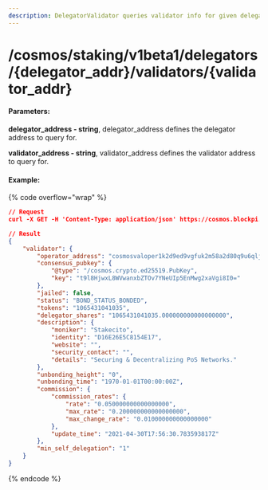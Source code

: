 ```yaml
---
description: DelegatorValidator queries validator info for given delegator validator pair.
---
```


# /cosmos/staking/v1beta1/delegators/{delegator\_addr}/validators/{validator\_addr}

#### **Parameters:**

**delegator\_address - string**, delegator\_address defines the delegator address to query for.

**validator\_address - string**, validator\_address defines the validator address to query for.

#### Example:

{% code overflow="wrap" %}
```json
// Request
curl -X GET -H 'Content-Type: application/json' https://cosmos.blockpi.network/lcd/v1/<your-api-key>/cosmos/staking/v1beta1/delegators/cosmos1j52fnrad494smwjp3l7tg4ng96s2kmzd9kgue9/validators/cosmosvaloper1k2d9ed9vgfuk2m58a2d80q9u6qljkh4vfaqjfq

// Result
{
    "validator": {
        "operator_address": "cosmosvaloper1k2d9ed9vgfuk2m58a2d80q9u6qljkh4vfaqjfq",
        "consensus_pubkey": {
            "@type": "/cosmos.crypto.ed25519.PubKey",
            "key": "t9l8HjwxL8WVwanxbZTOv7YNeUIp5EnMwg2xaVgi8I0="
        },
        "jailed": false,
        "status": "BOND_STATUS_BONDED",
        "tokens": "1065431041035",
        "delegator_shares": "1065431041035.000000000000000000",
        "description": {
            "moniker": "Stakecito",
            "identity": "D16E26E5C8154E17",
            "website": "",
            "security_contact": "",
            "details": "Securing & Decentralizing PoS Networks."
        },
        "unbonding_height": "0",
        "unbonding_time": "1970-01-01T00:00:00Z",
        "commission": {
            "commission_rates": {
                "rate": "0.050000000000000000",
                "max_rate": "0.200000000000000000",
                "max_change_rate": "0.010000000000000000"
            },
            "update_time": "2021-04-30T17:56:30.783593817Z"
        },
        "min_self_delegation": "1"
    }
}
```
{% endcode %}
